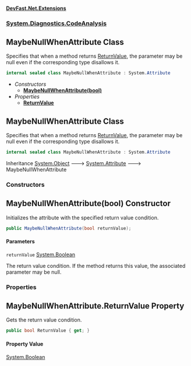 #### [DevFast.Net.Extensions](index.md 'index')
### [System.Diagnostics.CodeAnalysis](System.Diagnostics.CodeAnalysis.md 'System.Diagnostics.CodeAnalysis')

## MaybeNullWhenAttribute Class

Specifies that when a method returns [ReturnValue](System.Diagnostics.CodeAnalysis.MaybeNullWhenAttribute.md#System.Diagnostics.CodeAnalysis.MaybeNullWhenAttribute.ReturnValue 'System.Diagnostics.CodeAnalysis.MaybeNullWhenAttribute.ReturnValue'), the parameter may be null even if the corresponding type disallows it.

```csharp
internal sealed class MaybeNullWhenAttribute : System.Attribute
```
- *Constructors*
  - **[MaybeNullWhenAttribute(bool)](System.Diagnostics.CodeAnalysis.MaybeNullWhenAttribute.md#System.Diagnostics.CodeAnalysis.MaybeNullWhenAttribute.MaybeNullWhenAttribute(bool) 'System.Diagnostics.CodeAnalysis.MaybeNullWhenAttribute.MaybeNullWhenAttribute(bool)')**
- *Properties*
  - **[ReturnValue](System.Diagnostics.CodeAnalysis.MaybeNullWhenAttribute.md#System.Diagnostics.CodeAnalysis.MaybeNullWhenAttribute.ReturnValue 'System.Diagnostics.CodeAnalysis.MaybeNullWhenAttribute.ReturnValue')**

## MaybeNullWhenAttribute Class

Specifies that when a method returns [ReturnValue](System.Diagnostics.CodeAnalysis.MaybeNullWhenAttribute.md#System.Diagnostics.CodeAnalysis.MaybeNullWhenAttribute.ReturnValue 'System.Diagnostics.CodeAnalysis.MaybeNullWhenAttribute.ReturnValue'), the parameter may be null even if the corresponding type disallows it.

```csharp
internal sealed class MaybeNullWhenAttribute : System.Attribute
```

Inheritance [System.Object](https://docs.microsoft.com/en-us/dotnet/api/System.Object 'System.Object') &#129106; [System.Attribute](https://docs.microsoft.com/en-us/dotnet/api/System.Attribute 'System.Attribute') &#129106; MaybeNullWhenAttribute
### Constructors

<a name='System.Diagnostics.CodeAnalysis.MaybeNullWhenAttribute.MaybeNullWhenAttribute(bool)'></a>

## MaybeNullWhenAttribute(bool) Constructor

Initializes the attribute with the specified return value condition.

```csharp
public MaybeNullWhenAttribute(bool returnValue);
```
#### Parameters

<a name='System.Diagnostics.CodeAnalysis.MaybeNullWhenAttribute.MaybeNullWhenAttribute(bool).returnValue'></a>

`returnValue` [System.Boolean](https://docs.microsoft.com/en-us/dotnet/api/System.Boolean 'System.Boolean')

The return value condition. If the method returns this value, the associated parameter may be null.
### Properties

<a name='System.Diagnostics.CodeAnalysis.MaybeNullWhenAttribute.ReturnValue'></a>

## MaybeNullWhenAttribute.ReturnValue Property

Gets the return value condition.

```csharp
public bool ReturnValue { get; }
```

#### Property Value
[System.Boolean](https://docs.microsoft.com/en-us/dotnet/api/System.Boolean 'System.Boolean')